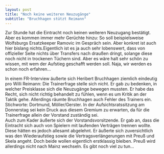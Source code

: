 ```yaml
---
layout: post
title: "Noch keine weiteren Neuzugänge"
subtitle: "Bruchhagen stützt Reimann"
---
```


Zur Stunde hat die Eintracht noch keinen weiteren Neuzugang bestätigt. Aber es kommen immer mehr Gerüchte hinzu: So soll beispielsweise Wolfsburgs Ersatzkeeper Ramovic im Gespräch sein. Aber konkret ist auch hier bislang nichts.Eigentlich ist es ja auch sehr lobenswert, dass von offizieller Seite nichts über Transfers nach draußen dringt, solange diese noch nicht in trockenen Tüchern sind. Aber es wäre halt sehr schön zu wissen, mit wem der Aufstieg geschafft werden soll. Naja, wir werden es schon noch erfahren...

In einem FR-Interview äußerte sich Heribert Bruchhagen ziemlich eindeutig pro Willi Reimann: Die Trainerfrage stelle sich nicht. Er gab zu bedenken, in welcher Preisklasse sich die Neuzugänge bewegen mussten. Er habe das Recht, sich nicht richtig behandelt zu fühlen, wenn es um Kritik an der Taktik gehe. Allerdings räumte Bruchhagen auch Fehler des Trainers ein. Stichworte: Dortmund, Möller/Gerster. In der Aufsichtsratssitzung am Donnerstag sei kein Druck aus diesem Gremium zu erwarten, da für die Trainerfrage allein der Vorstand zuständig sei.  
Auch zum Kader äußerte sich der Vorstandsvorsitzende. Er gab an, dass die Eintracht sich auch von Spielern mit laufenden Verträgen trennen wollte. Diese hätten es jedoch allesamt abgelehnt. Er äußerte sich zuversichtlich was den Wiederaufstieg sowie die Vertragsverlängerungen mit Preuß und Skela angeht. Doch beide wollen eigentlich erstklassig bleiben. Preuß wird allerdings nicht nach Mainz wechseln. Es gibt noch viel zu tun...
